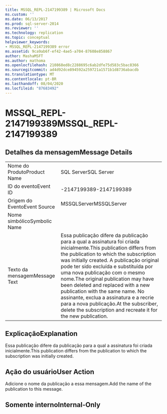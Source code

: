 ```yaml
---
title: MSSQL_REPL-2147199389 | Microsoft Docs
ms.custom: ''
ms.date: 06/13/2017
ms.prod: sql-server-2014
ms.reviewer: ''
ms.technology: replication
ms.topic: conceptual
helpviewer_keywords:
- MSSQL_REPL-2147199389 error
ms.assetid: 9ca9ab6f-ef42-4ae5-a704-87608e858867
author: MashaMSFT
ms.author: mathoma
ms.openlocfilehash: 210868ed8c2288695c6ab2dfe75d583c5bac8366
ms.sourcegitcommit: ad4d92dce894592a259721a1571b1d8736abacdb
ms.translationtype: MT
ms.contentlocale: pt-BR
ms.lasthandoff: 08/04/2020
ms.locfileid: "87683492"
---
```

# <a name="mssql_repl-2147199389"></a><span data-ttu-id="00845-102">MSSQL_REPL-2147199389</span><span class="sxs-lookup"><span data-stu-id="00845-102">MSSQL_REPL-2147199389</span></span>
    
## <a name="message-details"></a><span data-ttu-id="00845-103">Detalhes da mensagem</span><span class="sxs-lookup"><span data-stu-id="00845-103">Message Details</span></span>  
  
|||  
|-|-|  
|<span data-ttu-id="00845-104">Nome do Produto</span><span class="sxs-lookup"><span data-stu-id="00845-104">Product Name</span></span>|<span data-ttu-id="00845-105">SQL Server</span><span class="sxs-lookup"><span data-stu-id="00845-105">SQL Server</span></span>|  
|<span data-ttu-id="00845-106">ID do evento</span><span class="sxs-lookup"><span data-stu-id="00845-106">Event ID</span></span>|<span data-ttu-id="00845-107">-2147199389</span><span class="sxs-lookup"><span data-stu-id="00845-107">-2147199389</span></span>|  
|<span data-ttu-id="00845-108">Origem do Evento</span><span class="sxs-lookup"><span data-stu-id="00845-108">Event Source</span></span>|<span data-ttu-id="00845-109">MSSQLServer</span><span class="sxs-lookup"><span data-stu-id="00845-109">MSSQLServer</span></span>|  
|<span data-ttu-id="00845-110">Nome simbólico</span><span class="sxs-lookup"><span data-stu-id="00845-110">Symbolic Name</span></span>||  
|<span data-ttu-id="00845-111">Texto da mensagem</span><span class="sxs-lookup"><span data-stu-id="00845-111">Message Text</span></span>|<span data-ttu-id="00845-112">Essa publicação difere da publicação para a qual a assinatura foi criada inicialmente.</span><span class="sxs-lookup"><span data-stu-id="00845-112">This publication differs from the publication to which the subscription was initially created.</span></span> <span data-ttu-id="00845-113">A publicação original pode ter sido excluída e substituída por uma nova publicação com o mesmo nome.</span><span class="sxs-lookup"><span data-stu-id="00845-113">The original publication may have been deleted and replaced with a new publication with the same name.</span></span> <span data-ttu-id="00845-114">No assinante, exclua a assinatura e a recrie para a nova publicação.</span><span class="sxs-lookup"><span data-stu-id="00845-114">At the subscriber, delete the subscription and recreate it for the new publication.</span></span>|  
  
## <a name="explanation"></a><span data-ttu-id="00845-115">Explicação</span><span class="sxs-lookup"><span data-stu-id="00845-115">Explanation</span></span>  
 <span data-ttu-id="00845-116">Essa publicação difere da publicação para a qual a assinatura foi criada inicialmente.</span><span class="sxs-lookup"><span data-stu-id="00845-116">This publication differs from the publication to which the subscription was initially created.</span></span>  
  
## <a name="user-action"></a><span data-ttu-id="00845-117">Ação do usuário</span><span class="sxs-lookup"><span data-stu-id="00845-117">User Action</span></span>  
 <span data-ttu-id="00845-118">Adicione o nome da publicação a essa mensagem.</span><span class="sxs-lookup"><span data-stu-id="00845-118">Add the name of the publication to this message.</span></span>  
  
## <a name="internal-only"></a><span data-ttu-id="00845-119">Somente interno</span><span class="sxs-lookup"><span data-stu-id="00845-119">Internal-Only</span></span>  
  

